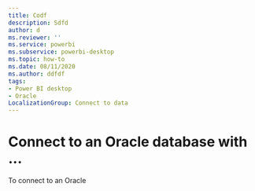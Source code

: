 ```yaml
---
title: Codf
description: Sdfd
author: d
ms.reviewer: ''
ms.service: powerbi
ms.subservice: powerbi-desktop
ms.topic: how-to
ms.date: 08/11/2020
ms.author: ddfdf
tags:
- Power BI desktop
- Oracle
LocalizationGroup: Connect to data
---
```

# Connect to an Oracle database with ...
To connect to an Oracle 
